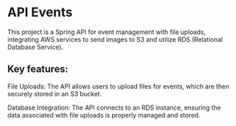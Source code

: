 # API Events
This project is a Spring API for event management with file uploads, integrating AWS services to send images to S3 and utilize RDS (Relational Database Service).

## Key features:

File Uploads: The API allows users to upload files for events, which are then securely stored in an S3 bucket.

Database Integration: The API connects to an RDS instance, ensuring the data associated with file uploads is properly managed and stored.


